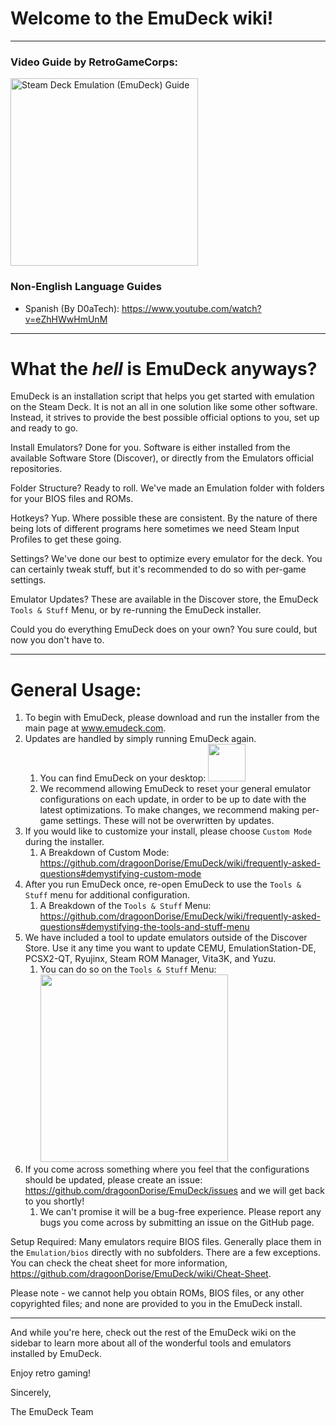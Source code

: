 # Welcome to the EmuDeck wiki!

***

### Video Guide by RetroGameCorps:

<div align="left">
  <a href="https://www.youtube.com/watch?v=rs9jDHIDKkU"><img src="https://user-images.githubusercontent.com/108900299/196098097-5244faf8-6931-4044-b92d-d591f037f564.png" height="300" alt="Steam Deck Emulation (EmuDeck) Guide"></a>
</div>

### Non-English Language Guides

* Spanish (By D0aTech): https://www.youtube.com/watch?v=eZhHWwHmUnM

***

# What the *hell* is EmuDeck anyways?
EmuDeck is an installation script that helps you get started with emulation on the Steam Deck. It is not an all in one solution like some other software. Instead, it strives to provide the best possible official options to you, set up and ready to go. 

Install Emulators?   Done for you. Software is either installed from the available Software Store (Discover), or directly from the Emulators official repositories.

Folder Structure?    Ready to roll. We've made an Emulation folder with folders for your BIOS files and ROMs.

Hotkeys?    Yup. Where possible these are consistent. By the nature of there being lots of different programs here sometimes we need Steam Input Profiles to get these going.

Settings?    We've done our best to optimize every emulator for the deck. You can certainly tweak stuff, but it's recommended to do so with per-game settings.

Emulator Updates?    These are available in the Discover store, the EmuDeck `Tools & Stuff` Menu, or by re-running the EmuDeck installer.

Could you do everything EmuDeck does on your own? You sure could, but now you don't have to.

***

# General Usage:

1.  To begin with EmuDeck, please download and run the installer from the main page at www.emudeck.com.
2.  Updates are handled by simply running EmuDeck again.
    1. You can find EmuDeck on your desktop: <img src="https://user-images.githubusercontent.com/108900299/196099299-afb63d83-5434-4822-bd6c-8d93d76cadcf.png" height="60"> 
    2. We recommend allowing EmuDeck to reset your general emulator configurations on each update, in order to be up to date with the latest optimizations. To make changes, we recommend making per-game settings. These will not be overwritten by updates. 
3.  If you would like to customize your install, please choose `Custom Mode` during the installer.
    1. A Breakdown of Custom Mode: https://github.com/dragoonDorise/EmuDeck/wiki/frequently-asked-questions#demystifying-custom-mode
4. After you run EmuDeck once, re-open EmuDeck to use the `Tools & Stuff` menu for additional configuration. 
    1. A Breakdown of the `Tools & Stuff` Menu: https://github.com/dragoonDorise/EmuDeck/wiki/frequently-asked-questions#demystifying-the-tools-and-stuff-menu
5.  We have included a tool to update emulators outside of the Discover Store. Use it any time you want to update CEMU, EmulationStation-DE, PCSX2-QT, Ryujinx, Steam ROM Manager, Vita3K, and Yuzu.
    1. You can do so on the `Tools & Stuff` Menu: <img src="https://user-images.githubusercontent.com/108900299/196100096-e9c4114b-7eaf-49cd-93d0-1fca35048bcb.png" height="300">
6.  If you come across something where you feel that the configurations should be updated, please create an issue: https://github.com/dragoonDorise/EmuDeck/issues and we will get back to you shortly!
    1. We can't promise it will be a bug-free experience. Please report any bugs you come across by submitting an issue on the GitHub page.

Setup Required:
Many emulators require BIOS files. Generally place them in the `Emulation/bios` directly with no subfolders. There are a few exceptions. You can check the cheat sheet for more information, https://github.com/dragoonDorise/EmuDeck/wiki/Cheat-Sheet.

Please note - we cannot help you obtain ROMs, BIOS files, or any other copyrighted files; and none are provided to you in the EmuDeck install.

***

And while you're here, check out the rest of the EmuDeck wiki on the sidebar to learn more about all of the wonderful tools and emulators installed by EmuDeck.

Enjoy retro gaming! 

Sincerely,

The EmuDeck Team